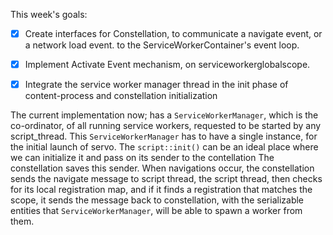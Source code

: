 
This week's goals:

- [X] Create interfaces for Constellation, to communicate a navigate event, or a network load event. to the
ServiceWorkerContainer's event loop.

- [X] Implement Activate Event mechanism, on serviceworkerglobalscope.

- [X] Integrate the service worker manager thread in the init phase of content-process and constellation initialization

The current implementation now; has a `ServiceWorkerManager`, which is the co-ordinator, of all running service workers, requested to  be started by any script_thread.
This `ServiceWorkerManager` has to have a single instance, for the initial launch of servo.
The `script::init()` can be an ideal place where we can initialize it and pass on its sender to the contellation
The constellation saves this sender.
When navigations occur, the constellation sends the navigate message to script thread, the script thread, then checks for its local registration map, and if it finds a registration that matches the scope, it sends the message back to constellation, with the serializable entities that `ServiceWorkerManager`, will be able to spawn a worker from them.
